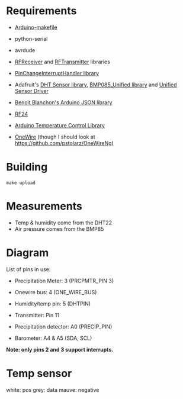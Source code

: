 # Requirements

- [Arduino-makefile][0]
- python-serial
- avrdude
- [RFReceiver][1] and [RFTransmitter][2] libraries
- [PinChangeInterruptHandler library][4]
- Adafruit's [DHT Sensor library][3], [BMP085_Unified library][7] and [Unified Sensor Driver][5]
- [Benoit Blanchon's Arduino JSON library][6]
- [RF24][8]

- [Arduino Temperature Control Library][9]
- [OneWire][10] (though I should look at https://github.com/pstolarz/OneWireNg)

# Building

```
make upload
```

# Measurements

- Temp & humidity come from the DHT22
- Air pressure comes from the BMP85


# Diagram

List of pins in use:


- Precipitation Meter: 3 (PRCPMTR_PIN 3)
- Onewire bus: 4 (ONE_WIRE_BUS)
- Humidity/temp pin: 5 (DHTPIN)
- Transmitter: Pin 11

- Precipitation detector: A0 (PRECIP_PIN)
- Barometer: A4 & A5 (SDA, SCL)

**Note: only pins 2 and 3 support interrupts.**

# Temp sensor

 white: pos
 grey: data
 mauve: negative

[0]: https://github.com/sudar/Arduino-Makefile.git
[1]: https://github.com/zeitgeist87/RFReceiver
[2]: https://github.com/zeitgeist87/RFTransmitter
[3]: https://github.com/adafruit/DHT-sensor-library
[4]: https://github.com/zeitgeist87/PinChangeInterruptHandler
[5]: https://github.com/adafruit/Adafruit_Sensor
[6]: https://github.com/bblanchon/ArduinoJson
[7]: https://github.com/adafruit/Adafruit_BMP085_Unified
[8]: https://github.com/nRF24/RF24
[9]: https://github.com/milesburton/Arduino-Temperature-Control-Library
[10]: https://github.com/PaulStoffregen/OneWire
